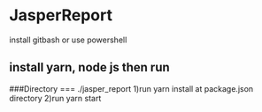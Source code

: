 # JasperReport

install gitbash or use powershell

## install yarn, node js then run

###Directory === ./jasper_report
1)run yarn install at package.json directory
2)run yarn start
